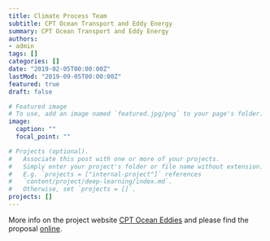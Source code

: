 ```yaml
---
title: Climate Process Team
subtitle: CPT Ocean Transport and Eddy Energy
summary: CPT Ocean Transport and Eddy Energy
authors:
- admin
tags: []
categories: []
date: "2019-02-05T00:00:00Z"
lastMod: "2019-09-05T00:00:00Z"
featured: true
draft: false

# Featured image
# To use, add an image named `featured.jpg/png` to your page's folder. 
image:
  caption: ""
  focal_point: ""

# Projects (optional).
#   Associate this post with one or more of your projects.
#   Simply enter your project's folder or file name without extension.
#   E.g. `projects = ["internal-project"]` references 
#   `content/project/deep-learning/index.md`.
#   Otherwise, set `projects = []`.
projects: []
---
```


More info on the project website [CPT Ocean Eddies](https://ocean-eddy-cpt.github.io/index.html)
and please find the proposal [online](https://figshare.com/articles/Proposal/10105922).
